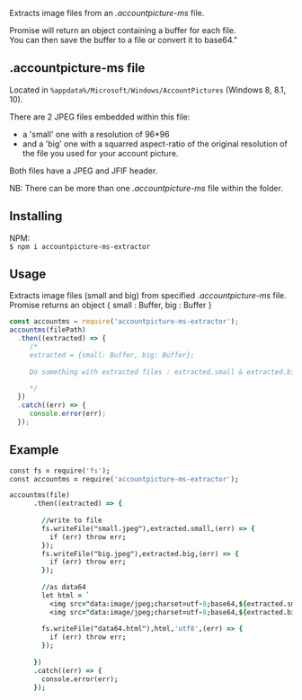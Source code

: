 Extracts image files from an *.accountpicture-ms* file.<br/>

Promise will return an object containing a buffer for each file.<br/>
You can then save the buffer to a file or convert it to base64."<br/>

.accountpicture-ms file
-----------------------
Located in `%appdata%/Microsoft/Windows/AccountPictures` (Windows 8, 8.1, 10).

There are 2 JPEG files embedded within this file:

- a 'small' one with a resolution of 96*96 
- and a 'big' one with a squarred aspect-ratio of the original resolution of the file you used for your account picture.  

Both files have a JPEG and JFIF header.

NB: There can be more than one *.accountpicture-ms* file within the folder.

Installing
---------
NPM: <br/>
`$ npm i accountpicture-ms-extractor`

Usage
-----
Extracts image files (small and big) from specified *.accountpicture-ms* file.<br/>
Promise returns an object
{
  small : Buffer,
  big : Buffer
}

```js
const accountms = require('accountpicture-ms-extractor');
accountms(filePath)
  .then((extracted) => {
     /*
     extracted = {small: Buffer, big: Buffer};
     
     Do something with extracted files : extracted.small & extracted.big
     
     */
  })
  .catch((err) => {
     console.error(err);
  });
```

Example
-------

```j
const fs = require('fs');
const accountms = require('accountpicture-ms-extractor');

accountms(file)
      .then((extracted) => {
      
        //write to file
        fs.writeFile("small.jpeg"),extracted.small,(err) => {
          if (err) throw err;  
        });
        fs.writeFile("big.jpeg"),extracted.big,(err) => {
          if (err) throw err;  
        });
        
        //as data64
        let html = `
          <img src="data:image/jpeg;charset=utf-8;base64,${extracted.small.toString('base64')}" alt="small 96*96" />
          <img src="data:image/jpeg;charset=utf-8;base64,${extracted.big.toString('base64')}" alt="big original-file-resolution-fit-to-square" />`;
        
        fs.writeFile("data64.html"),html,'utf8',(err) => {
          if (err) throw err;  
        });
        
      })
      .catch((err) => {
        console.error(err);
      });
```
